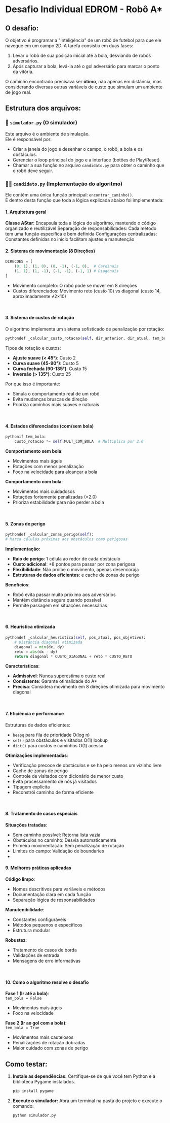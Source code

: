 # Desafio Individual EDROM - Robô A*


## O desafio:

O objetivo é programar a "inteligência" de um robô de futebol para que ele navegue em um campo 2D. 
A tarefa consistiu em duas fases:
1.  Levar o robô de sua posição inicial até a bola, desviando de robôs adversários.
2.  Após capturar a bola, levá-la até o gol adversário para marcar o ponto da vitória.

O caminho encontrado precisava ser **ótimo**, não apenas em distância, mas considerando diversas outras variáveis de custo que simulam um ambiente de jogo real.

## Estrutura dos arquivos:

### 📄 `simulador.py` (O simulador)

Este arquivo é o ambiente de simulação.<br> 
Ele é responsável por:
-   Criar a janela do jogo e desenhar o campo, o robô, a bola e os obstáculos.
-   Gerenciar o loop principal do jogo e a interface (botões de Play/Reset).
-   Chamar a sua função no arquivo `candidato.py` para obter o caminho que o robô deve seguir.

### 👨‍💻 `candidato.py` (Implementação do algoritmo)

Ele contém uma única função principal: `encontrar_caminho()`.<br>
É dentro desta função que toda a lógica explicada abaixo foi implementada:

#### 1. Arquitetura geral

**Classe AStar**: Encapsula toda a lógica do algoritmo, mantendo o código organizado e reutilizável
Separação de responsabilidades: Cada método tem uma função específica e bem definida
Configurações centralizadas: Constantes definidas no início facilitam ajustes e manutenção
<br>

#### 2. Sistema de movimentação (8 Direções)
```python
DIRECOES = [
    (0, 1), (1, 0), (0, -1), (-1, 0),  # Cardinais
    (1, 1), (1, -1), (-1, -1), (-1, 1) # Diagonais
]
```

-   Movimento completo: O robô pode se mover em 8 direções 
-   Custos diferenciados: Movimento reto (custo 10) vs diagonal (custo 14, aproximadamente √2×10)
<br>

#### 3. Sistema de custos de rotação
O algoritmo implementa um sistema sofisticado de penalização por rotação:

```python
pythondef _calcular_custo_rotacao(self, dir_anterior, dir_atual, tem_bola):
```

Tipos de rotação e custos:<br>
-   **Ajuste suave (< 45°)**: Custo 2
-   **Curva suave (45-90°)**: Custo 5
-   **Curva fechada (90-135°)**: Custo 15
-   **Inversão (> 135°)**: Custo 25

Por que isso é importante:<br>
-   Simula o comportamento real de um robô
-   Evita mudanças bruscas de direção
-   Prioriza caminhos mais suaves e naturais
<br>

#### 4. Estados diferenciados (com/sem bola)
```python
pythonif tem_bola:
    custo_rotacao *= self.MULT_COM_BOLA  # Multiplica por 2.0
```
   
**Comportamento sem bola**:<br>
-   Movimentos mais ágeis
-   Rotações com menor penalização
-   Foco na velocidade para alcançar a bola

**Comportamento com bola**:<br>
-   Movimentos mais cuidadosos
-   Rotações fortemente penalizadas (×2.0)
-   Prioriza estabilidade para não perder a bola
<br>

#### 5. Zonas de perigo
```python
pythondef _calcular_zonas_perigo(self):
# Marca células próximas aos obstáculos como perigosas
```
    
**Implementação:**
-   **Raio de perigo**: 1 célula ao redor de cada obstáculo
-   **Custo adicional**: +8 pontos para passar por zona perigosa
-   **Flexibilidade**: Não proíbe o movimento, apenas desencoraja
-   **Estruturas de dados eficientes**: e cache de zonas de perigo

**Benefícios**:
-   Robô evita passar muito próximo aos adversários
-   Mantém distância segura quando possível
-   Permite passagem em situações necessárias
<br>

#### 6. Heurística otimizada
```python
pythondef _calcular_heuristica(self, pos_atual, pos_objetivo):
    # Distância diagonal otimizada
    diagonal = min(dx, dy)
    reto = abs(dx - dy)
    return diagonal * CUSTO_DIAGONAL + reto * CUSTO_RETO
```

**Características**:<br>
-   **Admissível**: Nunca superestima o custo real
-   **Consistente**: Garante otimalidade do A*
-   **Precisa**: Considera movimento em 8 direções otimizada para movimento diagonal
<br>

#### 7. Eficiência e performance
Estruturas de dados eficientes:
-   ```heapq``` para fila de prioridade O(log n)
-   ```set()``` para obstáculos e visitados O(1) lookup
-   ```dict()``` para custos e caminhos O(1) acesso

**Otimizações implementadas**:
-   Verificação precoce de obstáculos e se há pelo menos um vizinho livre
-   Cache de zonas de perigo
-   Controle de visitados com dicionário de menor custo
-   Evita processamento de nós já visitados
-   Tipagem explícita
-   Reconstrói caminho de forma eficiente
<br>

#### 8. Tratamento de casos especiais
**Situações tratadas**:<br>
-   Sem caminho possível: Retorna lista vazia
-   Obstáculos no caminho: Desvia automaticamente
-   Primeira movimentação: Sem penalização de rotação
-   Limites do campo: Validação de boundaries
-   <br>

#### 9. Melhores práticas aplicadas
**Código limpo**:
-   Nomes descritivos para variáveis e métodos
-   Documentação clara em cada função
-   Separação lógica de responsabilidades

**Manutenibilidade**:
-   Constantes configuráveis
-   Métodos pequenos e específicos
-   Estrutura modular

**Robustez**:
-   Tratamento de casos de borda
-   Validações de entrada
-   Mensagens de erro informativas
  <br>

#### 10. Como o algoritmo resolve o desafio

**Fase 1 (Ir até a bola)**:<br>
```tem_bola = False```
-   Movimentos mais ágeis
-   Foco na velocidade


**Fase 2 (Ir ao gol com a bola)**:<br>
```tem_bola = True```
-   Movimentos mais cautelosos
-   Penalizações de rotação dobradas
-   Maior cuidado com zonas de perigo


## Como testar:

1.  **Instale as dependências:** Certifique-se de que você tem Python e a biblioteca Pygame instalados.
    ```bash
    pip install pygame
    ```
2.  **Execute o simulador:** Abra um terminal na pasta do projeto e execute o comando:
    ```bash
    python simulador.py
    ```

